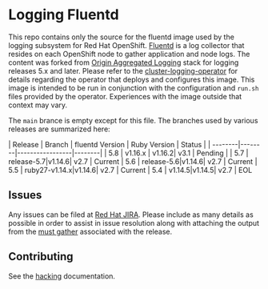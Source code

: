 # Logging Fluentd

This repo contains only the source for the fluentd image used by the logging subsystem for Red Hat OpenShift. [Fluentd](https://www.fluentd.org/) is a log collector that resides on each OpenShift node to gather application and node logs.  The content
was forked from [Origin Aggregated Logging](https://github.com/openshift/origin-aggregated-logging)
stack for logging releases 5.x and later. Please refer to the [cluster-logging-operator](https://github.com/openshift/cluster-logging-operator) for details regarding the operator that deploys and configures this image.  This image is intended to be run in conjunction with the configuration and `run.sh` files provided by the operator.  Experiences with the image outside that context may vary.

The `main` brance is empty except for this file.  The branches used by various releases are summarized here:

| Release | Branch | fluentd Version | Ruby Version | Status |
| --------|--------|-----------------|--------|
| 5.8 | v1.16.x | v1.16.2| v3.1 | Pending |
| 5.7 | release-5.7|v1.14.6| v2.7 | Current
| 5.6 | release-5.6|v1.14.6| v2.7 | Current
| 5.5 | ruby27-v1.14.x|v1.14.6| v2.7 | Current
| 5.4 | v1.14.5|v1.14.5| v2.7 | EOL


## Issues

Any issues can be filed at [Red Hat JIRA](https://issues.redhat.com).  Please
include as many details as possible in order to assist in issue resolution along with attaching the output 
from the [must gather](https://github.com/openshift/cluster-logging-operator/tree/master/must-gather) associated with the release.

## Contributing
See the [hacking](HACKING.md) documentation.

